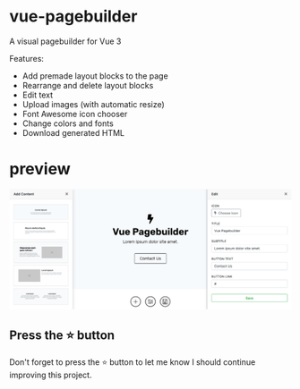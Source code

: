# vue-pagebuilder

A visual pagebuilder for Vue 3

Features:

-   Add premade layout blocks to the page
-   Rearrange and delete layout blocks
-   Edit text
-   Upload images (with automatic resize)
-   Font Awesome icon chooser
-   Change colors and fonts
-   Download generated HTML

# preview

![App Preview](https://github.com/dashpilot/vue-pagebuilder/blob/main/editor/img/app-preview2.png?raw=true)

## Press the :star: button
Don't forget to press the :star: button to let me know I should continue improving this project.
